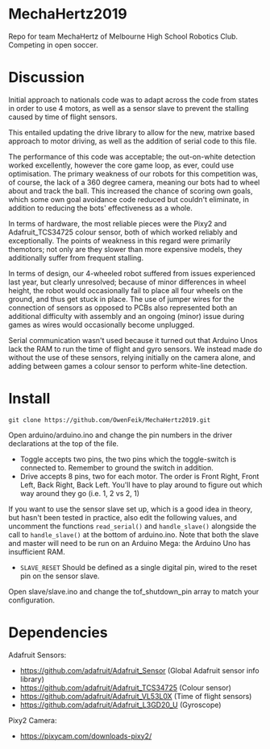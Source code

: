 # MechaHertz2019

Repo for team MechaHertz of Melbourne High School Robotics Club. 
Competing in open soccer.

# Discussion

Initial approach to nationals code was to adapt across the code from states in order to use 4 motors, as well as a sensor slave to prevent the stalling caused by time of flight sensors.

This entailed updating the drive library to allow for the new, matrixe based approach to motor driving, as well as the addition of serial code to this file.

The performance of this code was acceptable; the out-on-white detection worked excellently, however the core game loop, as ever, could use optimisation. The primary weakness of our robots for this competition was, of course, the lack of a 360 degree camera, meaning our bots had to wheel about and track the ball. This increased the chance of scoring own goals, which some own goal avoidance code reduced but couldn't eliminate, in addition to reducing the bots' effectiveness as a whole.

In terms of hardware, the most reliable pieces were the Pixy2 and Adafruit_TCS34725 colour sensor, both of which worked reliably and exceptionally. The points of weakness in this regard were primarily themotors; not only are they slower than more expensive models, they additionally suffer from frequent stalling.

In terms of design, our 4-wheeled robot suffered from issues experienced last year, but clearly unresolved; because of minor differences in wheel height, the robot would occasionally fail to place all four wheels on the ground, and thus get stuck in place. The use of jumper wires for the connection of sensors as opposed to PCBs also represented both an additional difficulty with assembly and an ongoing (minor) issue during games as wires would occasionally become unplugged.

Serial communication wasn't used because it turned out that Arduino Unos lack the RAM to run the time of flight and gyro sensors. We instead made do without the use of these sensors, relying initially on the camera alone, and adding between games a colour sensor to perform white-line detection.

# Install

```git clone https://github.com/OwenFeik/MechaHertz2019.git```

Open arduino/arduino.ino and change the pin numbers in the driver declarations at the top of the file.

* Toggle accepts two pins, the two pins which the toggle-switch is connected to. Remember to ground the switch in addition.
* Drive accepts 8 pins, two for each motor. The order is Front Right, Front Left, Back Right, Back Left. You'll have to play around to figure out which way around they go (i.e. 1, 2 vs 2, 1)

If you want to use the sensor slave set up, which is a good idea in theory, but hasn't been tested in practice, also edit the following values, and uncomment the functions ```read_serial()``` and ```handle_slave()``` alongside the call to ```handle_slave()``` at the bottom of arduino.ino. Note that both the slave and master will need to be run on an Arduino Mega: the Arduino Uno has insufficient RAM.

* ```SLAVE_RESET```
	Should be defined as a single digital pin, wired to the reset pin on the sensor slave.

Open slave/slave.ino and change the tof_shutdown_pin array to match your configuration.


# Dependencies
Adafruit Sensors:
* https://github.com/adafruit/Adafruit_Sensor
	(Global Adafruit sensor info library)
* https://github.com/adafruit/Adafruit_TCS34725
	(Colour sensor)
* https://github.com/adafruit/Adafruit_VL53L0X
	(Time of flight sensors)
* https://github.com/adafruit/Adafruit_L3GD20_U
	(Gyroscope)

Pixy2 Camera:
* https://pixycam.com/downloads-pixy2/
